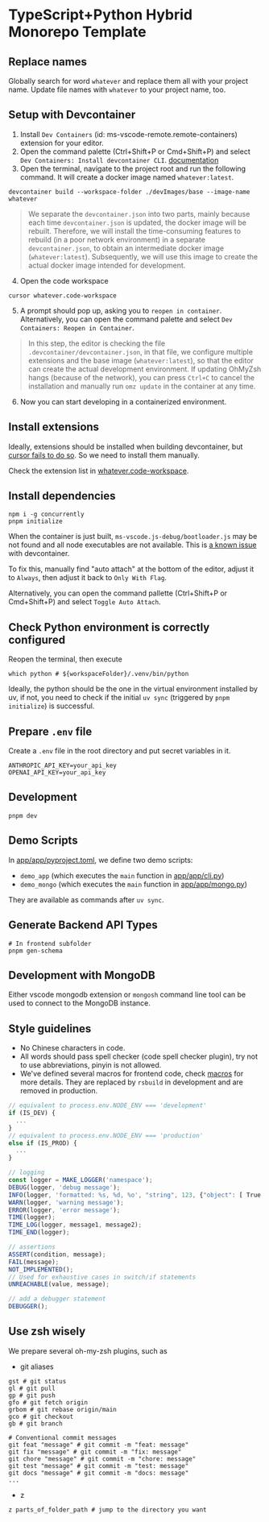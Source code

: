 # TypeScript+Python Hybrid Monorepo Template

## Replace names
Globally search for word `whatever` and replace them all with your project name.
Update file names with `whatever` to your project name, too.

## Setup with Devcontainer
1. Install `Dev Containers` (id: ms-vscode-remote.remote-containers) extension for your editor.
2. Open the command palette (Ctrl+Shift+P or Cmd+Shift+P) and select `Dev Containers: Install devcontainer CLI`. [documentation](https://code.visualstudio.com/docs/devcontainers/devcontainer-cli#_installation)
3. Open the terminal, navigate to the project root and run the following command. It will create a docker image named `whatever:latest`.
```
devcontainer build --workspace-folder ./devImages/base --image-name whatever
```
> We separate the `devcontainer.json` into two parts, mainly because each time `devcontainer.json` is updated, the docker image will be rebuilt. Therefore, we will install the time-consuming features to rebuild (in a poor network environment) in a separate `devcontainer.json`, to obtain an intermediate docker image (`whatever:latest`). Subsequently, we will use this image to create the actual docker image intended for development.
4. Open the code workspace
```
cursor whatever.code-workspace
```
5. A prompt should pop up, asking you to `reopen in container`. Alternatively, you can open the command palette and select `Dev Containers: Reopen in Container`.
> In this step, the editor is checking the file `.devcontainer/devcontainer.json`, in that file, we configure multiple extensions and the base image (`whatever:latest`), so that the editor can create the actual development environment.
> If updating OhMyZsh hangs (because of the network), you can press `Ctrl+C` to cancel the installation and manually run `omz update` in the container at any time.
6. Now you can start developing in a containerized environment.

## Install extensions
Ideally, extensions should be installed when building devcontainer, but [cursor fails to do so](https://forum.cursor.com/t/extensions-in-devcontainer-not-installing-properly/20436/15). So we need to install them manually.

Check the extension list in [whatever.code-workspace](./whatever.code-workspace).

## Install dependencies
```
npm i -g concurrently
pnpm initialize
```
When the container is just built, `ms-vscode.js-debug/bootloader.js` may be not found and all node executables are not available. This is [a known issue](https://github.com/microsoft/vscode/issues/137794#issuecomment-978093998) with devcontainer.

To fix this, manually find "auto attach" at the bottom of the editor, adjust it to `Always`, then adjust it back to `Only With Flag`.

Alternatively, you can open the command pallette (Ctrl+Shift+P or Cmd+Shift+P) and select `Toggle Auto Attach`.

## Check Python environment is correctly configured
Reopen the terminal, then execute
```
which python # ${workspaceFolder}/.venv/bin/python
```
Ideally, the python should be the one in the virtual environment installed by uv, if not, you need to check if the initial `uv sync` (triggered by `pnpm initialize`) is successful.

## Prepare `.env` file
Create a `.env` file in the root directory and put secret variables in it.
```
ANTHROPIC_API_KEY=your_api_key
OPENAI_API_KEY=your_api_key
```

## Development
```
pnpm dev
```

## Demo Scripts
In [app/app/pyproject.toml](./app/pyproject.toml), we define two demo scripts:
- `demo_app` (which executes the `main` function in [app/app/cli.py](./app/app/cli.py))
- `demo_mongo` (which executes the `main` function in [app/app/mongo.py](./app/app/mongo.py))

They are available as commands after `uv sync`.

## Generate Backend API Types
```
# In frontend subfolder
pnpm gen-schema
```

## Development with MongoDB
Either vscode mongodb extension or `mongosh` command line tool can be used to connect to the MongoDB instance.

## Style guidelines
- No Chinese characters in code.
- All words should pass spell checker (code spell checker plugin), try not to use abbreviations, pinyin is not allowed.
- We've defined several macros for frontend code, check [macros](./configs/macro) for more details. They are replaced by `rsbuild` in development and are removed in production.
``` ts
// equivalent to process.env.NODE_ENV === 'development'
if (IS_DEV) {
  ...
}
// equivalent to process.env.NODE_ENV === 'production'
else if (IS_PROD) {
  ...
}

// logging
const logger = MAKE_LOGGER('namespace');
DEBUG(logger, 'debug message');
INFO(logger, 'formatted: %s, %d, %o', "string", 123, {"object": [ True ]});
WARN(logger, 'warning message');
ERROR(logger, 'error message');
TIME(logger);
TIME_LOG(logger, message1, message2);
TIME_END(logger);

// assertions
ASSERT(condition, message);
FAIL(message);
NOT_IMPLEMENTED();
// Used for exhaustive cases in switch/if statements
UNREACHABLE(value, message);

// add a debugger statement
DEBUGGER();
```


## Use zsh wisely
We prepare several oh-my-zsh plugins, such as
- git aliases
```
gst # git status
gl # git pull
gp # git push
gfo # git fetch origin
grbom # git rebase origin/main
gco # git checkout
gb # git branch

# Conventional commit messages
git feat "message" # git commit -m "feat: message"
git fix "message" # git commit -m "fix: message"
git chore "message" # git commit -m "chore: message"
git test "message" # git commit -m "test: message"
git docs "message" # git commit -m "docs: message"
...
```

- z
```
z parts_of_folder_path # jump to the directory you want
```
